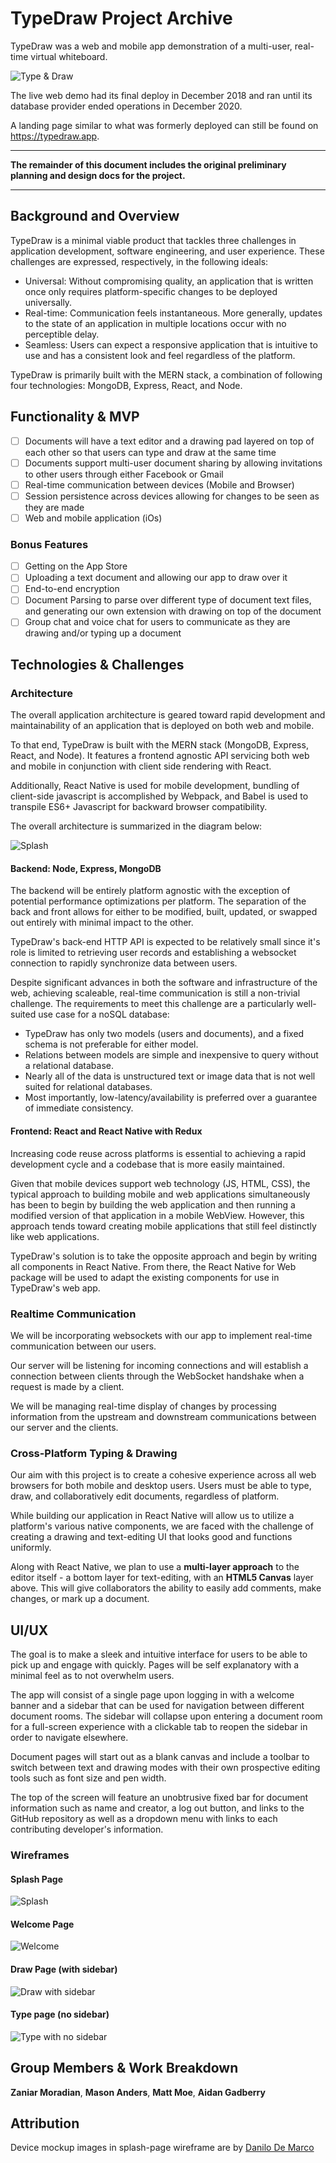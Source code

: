 # TypeDraw Project Archive

TypeDraw was a web and mobile app demonstration of a multi-user, real-time virtual whiteboard.

![Type & Draw](./public/images/typedraw.gif)

The live web demo had its final deploy in December 2018 and ran until its database provider ended operations in December 2020.

A landing page similar to what was formerly deployed can still be found on https://typedraw.app.

---

**The remainder of this document includes the original preliminary planning and design docs for the project.**

---

## Background and Overview

TypeDraw is a minimal viable product that tackles three challenges in application development, software engineering, and user experience. These challenges are expressed, respectively, in the following ideals:

- Universal: Without compromising quality, an application that is written once only requires platform-specific changes to be deployed universally.
- Real-time: Communication feels instantaneous. More generally, updates to the state of an application in multiple locations occur with no perceptible delay.
- Seamless: Users can expect a responsive application that is intuitive to use and has a consistent look and feel regardless of the platform.

TypeDraw is primarily built with the MERN stack, a combination of following four technologies: MongoDB, Express, React, and Node.

## Functionality & MVP

- [ ] Documents will have a text editor and a drawing pad layered on top of each other so that users can type and draw at the same time
- [ ] Documents support multi-user document sharing by allowing invitations to other users through either Facebook or Gmail
- [ ] Real-time communication between devices (Mobile and Browser)
- [ ] Session persistence across devices allowing for changes to be seen as they are made
- [ ] Web and mobile application (iOs)

### Bonus Features

- [ ] Getting on the App Store
- [ ] Uploading a text document and allowing our app to draw over it
- [ ] End-to-end encryption
- [ ] Document Parsing to parse over different type of document text files, and generating our own extension with drawing on top of the document
- [ ] Group chat and voice chat for users to communicate as they are drawing and/or typing up a document

## Technologies & Challenges

### Architecture

The overall application architecture is geared toward rapid development and maintainability of an application that is deployed on both web and mobile.

To that end, TypeDraw is built with the MERN stack (MongoDB, Express, React, and Node). It features a frontend agnostic API servicing both web and mobile in conjunction with client side rendering with React.

Additionally, React Native is used for mobile development, bundling of client-side javascript is accomplished by Webpack, and Babel is used to transpile ES6+ Javascript for backward browser compatibility.

The overall architecture is summarized in the diagram below:

![Splash](./docs/overview.png)

#### Backend: Node, Express, MongoDB

The backend will be entirely platform agnostic with the exception of potential performance optimizations per platform. The separation of the back and front allows for either to be modified, built, updated, or swapped out entirely with minimal impact to the other.

TypeDraw's back-end HTTP API is expected to be relatively small since it's role is limited to retrieving user records and establishing a websocket connection to rapidly synchronize data between users.

Despite significant advances in both the software and infrastructure of the web, achieving scaleable, real-time communication is still a non-trivial challenge. The requirements to meet this challenge are a particularly well-suited use case for a noSQL database:

- TypeDraw has only two models (users and documents), and a fixed schema is not preferable for either model.
- Relations between models are simple and inexpensive to query without a relational database.
- Nearly all of the data is unstructured text or image data that is not well suited for relational databases.
- Most importantly, low-latency/availability is preferred over a guarantee of immediate consistency.

#### Frontend: React and React Native with Redux

Increasing code reuse across platforms is essential to achieving a rapid development cycle and a codebase that is more easily maintained.

Given that mobile devices support web technology (JS, HTML, CSS), the typical approach to building mobile and web applications simultaneously has been to begin by building the web application and then running a modified version of that application in a mobile WebView. However, this approach tends toward creating mobile applications that still feel distinctly like web applications.

TypeDraw's solution is to take the opposite approach and begin by writing all components in React Native. From there, the React Native for Web package will be used to adapt the existing components for use in TypeDraw's web app.

### Realtime Communication

We will be incorporating websockets with our app to implement real-time communication between our users.

Our server will be listening for incoming connections and will establish a connection between clients through the WebSocket handshake when a request is made by a client.

We will be managing real-time display of changes by processing information from the upstream and downstream communications between our server and the clients.

### Cross-Platform Typing & Drawing

Our aim with this project is to create a cohesive experience across all web browsers for both mobile and desktop users. Users must be able to type, draw, and collaboratively edit documents, regardless of platform.

While building our application in React Native will allow us to utilize a platform's various native components, we are faced with the challenge of creating a drawing and text-editing UI that looks good and functions uniformly.

Along with React Native, we plan to use a **multi-layer approach** to the editor itself - a bottom layer for text-editing, with an **HTML5 Canvas** layer above. This will give collaborators the ability to easily add comments, make changes, or mark up a document.

## UI/UX

The goal is to make a sleek and intuitive interface for users to be able to pick up and engage with quickly. Pages will be self explanatory with a minimal feel as to not overwhelm users.

The app will consist of a single page upon logging in with a welcome banner and a sidebar that can be used for navigation between different document rooms. The sidebar will collapse upon entering a document room for a full-screen experience with a clickable tab to reopen the sidebar in order to navigate elsewhere.

Document pages will start out as a blank canvas and include a toolbar to switch between text and drawing modes with their own prospective editing tools such as font size and pen width.

The top of the screen will feature an unobtrusive fixed bar for document information such as name and creator, a log out button, and links to the GitHub repository as well as a dropdown menu with links to each contributing developer's information.

### Wireframes

#### Splash Page

![Splash](./docs/wireframes/splash-wireframe.png)

#### Welcome Page

![Welcome](./docs/wireframes/welcome-wireframe.png)

#### Draw Page (with sidebar)

![Draw with sidebar](./docs/wireframes/draw-wireframe.png)

#### Type page (no sidebar)

![Type with no sidebar](./docs/wireframes/type-wireframe-no-sidebar.png)

## Group Members & Work Breakdown

**Zaniar Moradian**,
**Mason Anders**,
**Matt Moe**,
**Aidan Gadberry**

## Attribution

Device mockup images in splash-page wireframe are by [Danilo De Marco](http://www.danilodemarco.com/)
